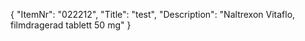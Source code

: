 {
  "ItemNr": "022212",
  "Title": "test",
  "Description": "Naltrexon Vitaflo, filmdragerad tablett 50 mg"
}